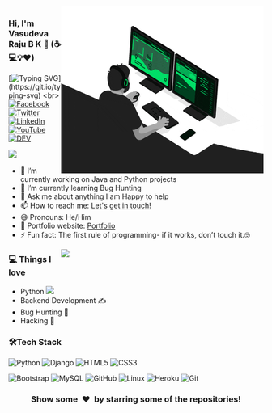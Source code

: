 <img align="right" src="https://github.com/raju1701/raju1701/blob/main/developer.gif" alt="Coder GIF" width="400" height="330">

### Hi, I'm Vasudeva Raju B K 👋 (:coffee::computer::bulb::heart:)
[![Typing SVG](https://readme-typing-svg.herokuapp.com?color=%2341BD20&width=250&lines=Coder;Developer;Cybersecurity+Researcher;and+Hacker!;Nice+to+meet+you...)](https://git.io/typing-svg)
<br>
[![Facebook](https://img.shields.io/badge/Facebook-%231877F2.svg?&style=flat-square&logo=facebook&logoColor=white)](https://www.facebook.com/vasu.devaraju.9404) [![Twitter](https://img.shields.io/badge/Twitter-%231DA1F2.svg?&style=flat-square&logo=twitter&logoColor=white)](https://twitter.com/VasudevarajuBK?t=WJIynnu4SqgiYXnwIlJ-oA&s=09) [![LinkedIn](https://img.shields.io/badge/LinkedIn-%230077B5.svg?&style=flat-square&logo=linkedin&logoColor=white)](https://www.linkedin.com/in/vasudeva-raju-b-k-90b637151/) [![YouTube](https://img.shields.io/badge/YouTube-%23FF0000.svg?&style=flat-square&logo=youtube&logoColor=white)](https://www.youtube.com/channel/UCuFfFbPaxLsFgPwCIPq0eiQ) [![DEV](https://img.shields.io/badge/BuyMeaCoffee-%23FFDD00.svg?&style=flat-square&logo=buy-me-a-coffee&logoColor=black)](https://www.buymeacoffee.com/raju1701)

![](https://komarev.com/ghpvc/?username=raju1701&color=blue)


- 🔭 I’m currently working on Java and Python projects
- 🌱 I’m currently learning Bug Hunting 
- 💬 Ask me about anything I am Happy to help
- 📫 How to reach me: [Let's get in touch!](https://www.linkedin.com/in/vasudeva-raju-b-k-90b637151)
- 😄 Pronouns: He/Him
- 🎯 Portfolio website: [Portfolio](https://raju1701.github.io/portfolio/)
- ⚡ Fun fact: The first rule of programming- if it works, don’t touch it.🤓


<a href="https://github.com/anuraghazra/github-readme-stats" title="Go to Source">
      <img align="right" width=400 height="auto" src="https://github-readme-stats.vercel.app/api?username=raju1701&show_icons=true&theme=merko&border_color=61dafb&hide_border=true&include_all_commits=true" />
    </a>  

### 💻 **Things I love**
- Python <img src="https://media.giphy.com/media/WUlplcMpOCEmTGBtBW/giphy.gif" width="30"> 
- Backend Development ✍️
- Bug Hunting 🧐
- Hacking 😬

  
    
### 🛠**Tech Stack**

![Python](https://img.shields.io/badge/-Python-000000?style=flat&logo=python)
![Django](https://img.shields.io/badge/-Django-000000?style=flat&logo=Django)
![HTML5](https://img.shields.io/badge/-HTML5-000000?style=flat&logo=HTML5)
![CSS3](https://img.shields.io/badge/-CSS3-000000?style=flat&logo=CSS3)

![Bootstrap](https://img.shields.io/badge/-Bootstrap-000000?style=flat&logo=bootstrap)
![MySQL](https://img.shields.io/badge/-MySQL-000000?style=flat&logo=MySQL)
![GitHub](https://img.shields.io/badge/-GitHub-000000?style=flat&logo=github&logoColor=FFFFFF)
![Linux](https://img.shields.io/badge/-Linux-000000?style=flat&logo=linux&logoColor=FCC624)
![Heroku](https://img.shields.io/badge/-Heroku-000000?style=flat&logo=heroku)
![Git](https://img.shields.io/badge/-Git-000000?style=flat&logo=git&logoColor=F05032)

<div align="center">
    <h3 align="center">Show some &nbsp;❤️&nbsp; by starring some of the repositories!</h3>
</div>

